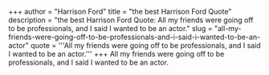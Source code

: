 +++
author = "Harrison Ford"
title = "the best Harrison Ford Quote"
description = "the best Harrison Ford Quote: All my friends were going off to be professionals, and I said I wanted to be an actor."
slug = "all-my-friends-were-going-off-to-be-professionals-and-i-said-i-wanted-to-be-an-actor"
quote = '''All my friends were going off to be professionals, and I said I wanted to be an actor.'''
+++
All my friends were going off to be professionals, and I said I wanted to be an actor.
